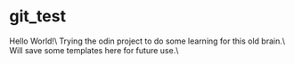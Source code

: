 # git_test
Hello World!\\ 
Trying the odin project to do some learning for this old brain.\\ 
<br>
Will save some templates here for future use.\\ 
